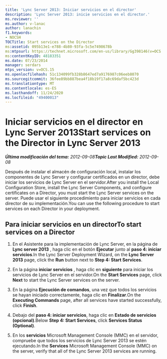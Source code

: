```yaml
---
title: 'Lync Server 2013: Iniciar servicios en el director'
description: 'Lync Server 2013: inicie servicios en el director.'
ms.reviewer: ''
ms.author: v-lanac
author: lanachin
f1.keywords:
- NOCSH
TOCTitle: Start services on the Director
ms:assetid: 095b13e1-e788-4b80-93fa-5c5e7498678b
ms:mtpsurl: https://technet.microsoft.com/en-us/library/Gg398146(v=OCS.15)
ms:contentKeyID: 48183351
ms.date: 07/23/2014
manager: serdars
mtps_version: v=OCS.15
ms.openlocfilehash: 51c134099fb328b8647ed7a9176987c06eeb8070
ms.sourcegitcommit: 36fee89bb887bea4f18b19f17a8c69daf5bc423d
ms.translationtype: MT
ms.contentlocale: es-ES
ms.lasthandoff: 11/24/2020
ms.locfileid: "49400013"
---
```

# <a name="start-services-on-the-director-in-lync-server-2013"></a><span data-ttu-id="1f52d-103">Iniciar servicios en el director en Lync Server 2013</span><span class="sxs-lookup"><span data-stu-id="1f52d-103">Start services on the Director in Lync Server 2013</span></span>

<div data-xmlns="http://www.w3.org/1999/xhtml">

<div class="topic" data-xmlns="http://www.w3.org/1999/xhtml" data-msxsl="urn:schemas-microsoft-com:xslt" data-cs="https://msdn.microsoft.com/">

<div data-asp="https://msdn2.microsoft.com/asp">



</div>

<div id="mainSection">

<div id="mainBody"><span data-ttu-id="1f52d-104">

<span> </span></span><span class="sxs-lookup"><span data-stu-id="1f52d-104">

<span> </span></span></span>

<span data-ttu-id="1f52d-105">_**Última modificación del tema:** 2012-09-08_</span><span class="sxs-lookup"><span data-stu-id="1f52d-105">_**Topic Last Modified:** 2012-09-08_</span></span>

<span data-ttu-id="1f52d-106">Después de instalar el almacén de configuración local, instalar los componentes de Lync Server y configurar certificados en un director, debe iniciar los servicios de Lync Server en el servidor.</span><span class="sxs-lookup"><span data-stu-id="1f52d-106">After you install the Local Configuration Store, install the Lync Server Components, and configure certificates on a Director, you must start the Lync Server services on the server.</span></span> <span data-ttu-id="1f52d-107">Puede usar el siguiente procedimiento para iniciar servicios en cada director de su implementación.</span><span class="sxs-lookup"><span data-stu-id="1f52d-107">You can use the following procedure to start services on each Director in your deployment.</span></span>

<div>

## <a name="to-start-services-on-a-director"></a><span data-ttu-id="1f52d-108">Para iniciar servicios en un director</span><span class="sxs-lookup"><span data-stu-id="1f52d-108">To start services on a Director</span></span>

1.  <span data-ttu-id="1f52d-109">En el Asistente para la implementación de Lync Server, en la página de **Lync server 2013** , haga clic en el botón **Ejecutar** junto al **paso 4: iniciar servicios**.</span><span class="sxs-lookup"><span data-stu-id="1f52d-109">In the Lync Server Deployment Wizard, on the **Lync Server 2013** page, click the **Run** button next to **Step 4: Start Services**.</span></span>

2.  <span data-ttu-id="1f52d-110">En la página **iniciar servicios** , haga clic en **siguiente** para iniciar los servicios de Lync Server en el servidor.</span><span class="sxs-lookup"><span data-stu-id="1f52d-110">On the **Start Services** page, click **Next** to start the Lync Server services on the server.</span></span>

3.  <span data-ttu-id="1f52d-111">En la página **Ejecución de comandos**, una vez que todos los servicios se hayan iniciado correctamente, haga clic en **Finalizar**.</span><span class="sxs-lookup"><span data-stu-id="1f52d-111">On the **Executing Commands** page, after all services have started successfully, click **Finish**.</span></span>

4.  <span data-ttu-id="1f52d-112">Debajo del **paso 4: iniciar servicios**, haga clic en **Estado de servicios (opcional)**.</span><span class="sxs-lookup"><span data-stu-id="1f52d-112">Below **Step 4: Start Services**, click **Services Status (Optional)**.</span></span>

5.  <span data-ttu-id="1f52d-113">En los **servicios** Microsoft Management Console (MMC) en el servidor, compruebe que todos los servicios de Lync Server 2013 se estén ejecutando.</span><span class="sxs-lookup"><span data-stu-id="1f52d-113">In the **Services** Microsoft Management Console (MMC) on the server, verify that all of the Lync Server 2013 services are running.</span></span>

<span data-ttu-id="1f52d-114"></div>

</div>

<span> </span>

</div>

</div>

</span><span class="sxs-lookup"><span data-stu-id="1f52d-114"></div>

</div>

<span> </span>

</div>

</div>

</span></span></div>


